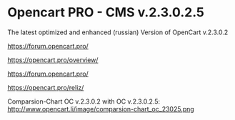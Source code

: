 # Opencart PRO - CMS v.2.3.0.2.5

The latest optimized and enhanced (russian) Version of OpenCart v.2.3.0.2 

https://forum.opencart.pro/

https://opencart.pro/overview/

https://forum.opencart.pro/

https://opencart.pro/reliz/

Comparsion-Chart OC v.2.3.0.2 with OC v.2.3.0.2.5:
http://www.opencart.li/image/comparsion-chart_oc_23025.png
